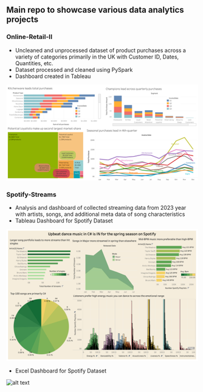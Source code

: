 ## Main repo to showcase various data analytics projects

### **Online-Retail-II**
- Uncleaned and unprocessed dataset of product purchases across a variety of categories primarily in the UK with Customer ID, Dates, Quantities, etc.
- Dataset processed and cleaned using PySpark
- Dashboard created in Tableau
  
![alt text](https://github.com/kjaehnig/data-analyst-projects/blob/main/online-retail-II/online-retail-ii-2009-2010-tableau-dashboard-screenshot.png?raw=true)

### **Spotify-Streams**
- Analysis and dashboard of collected streaming data from 2023 year with artists, songs, and additional meta data of song characteristics
- Tableau Dashboard for Spotify Dataset
  
![alt text](https://github.com/kjaehnig/data-analyst-projects/blob/main/Spotify-streams/spotify-2023-tableau-dasboard.png?raw=true)


- Excel Dashboard for Spotify Dataset

![alt text](https://github.com/kjaehnig/data-analyst-projects/blob/main/Spotify-streams/spotify-streams-2023-excel-dasboard.png?raw=true)

